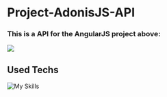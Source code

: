 # Project-AdonisJS-API
<h3>This is a API for the AngularJS project above:</h3>
<div>
  <a href="https://github.com/Stuuky03/stuuky-web"><img src="https://img.shields.io/badge/Click%20Here-143857?logo=angular&labelColor=990000"></img></a>
</div>

## Used Techs
![My Skills](https://skillicons.dev/icons?i=nodejs,adonis,postman)
